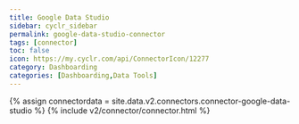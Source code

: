 ```yaml
---
title: Google Data Studio
sidebar: cyclr_sidebar
permalink: google-data-studio-connector
tags: [connector]
toc: false
icon: https://my.cyclr.com/api/ConnectorIcon/12277
category: Dashboarding
categories: [Dashboarding,Data Tools]
---
```

{% assign connectordata = site.data.v2.connectors.connector-google-data-studio %}
{% include v2/connector/connector.html %}	
